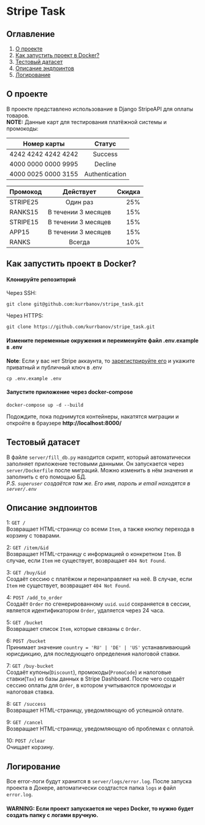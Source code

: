 # Stripe Task

## Оглавление
1. [О проекте](#о-проекте)
2. [Как запустить проект в Docker?](#как-запустить-проект-в-docker)
3. [Тестовый датасет](#тестовый-датасет)
4. [Описание эндпоинтов](#описание-эндпоинтов)
5. [Логирование](#логирование)

## О проекте
В проекте представлено использование в Django StripeAPI для оплаты товаров.  
**NOTE:** Данные карт для тестирования платёжной системы и промокоды:

| Номер карты   |     Статус     |
|---------------|:--------------:|
| 4242 4242 4242 4242 |    Success     |
| 4000 0000 0000 9995      |    Decline     |
| 4000 0025 0000 3155 | Authentication |

| Промокод     |      Действует      | Скидка |
|--------------|:-------------------:|-------:|
| STRIPE25     |      Один раз       |    25% |
| RANKS15      | В течении 3 месяцев |    15% |
| STRIPE15     | В течении 3 месяцев |    15% |
| APP15        | В течении 3 месяцев |    15% |
| RANKS        |       Всегда        |    10% |

## Как запустить проект в Docker?
#### Клонируйте репозиторий
Через SSH:
```
git clone git@github.com:kurrbanov/stripe_task.git
```
Через HTTPS:
```
git clone https://github.com/kurrbanov/stripe_task.git
```
#### Измените переменные окружения и переименуйте файл .env.example в .env
**Note**: Если у вас нет Stripe аккаунта, то [зарегистрируйте его](https://dashboard.stripe.com/) и укажите приватный и публичный ключ в .env

```
cp .env.example .env
```

#### Запустите приложение через docker-compose
```
docker-compose up -d --build
```
Подождите, пока поднимутся контейнеры, накатятся миграции и откройте в браузере **http://localhost:8000/**

## Тестовый датасет
В файле ```server/fill_db.py``` находится скрипт, который автоматически заполняет приложение тестовыми данными. Он запускается через ```server/Dockerfile``` после миграций. Можно изменить в нём значения и заполнить с его помощью БД.  
_P.S. ```superuser``` создаётся там же. Его имя, пароль и email находятся в ```server/.env```_

## Описание эндпоинтов
1: ```GET /```  
Возвращает HTML-страницу со всеми ```Item```, а также кнопку перехода в корзину с товарами.  

2: ```GET /item/&id```  
Возвращает HTML-страницу с информацией о конкретном ```Item```. В случае, если ```Item``` не существует, возвращает ```404 Not Found```.

3: ```GET /buy/&id```  
Создаёт сессию с платёжом и перенаправляет на неё. В случае, если ```Item``` не существует, возвращает ```404 Not Found```.

4: ```POST /add_to_order```  
Создаёт ```Order``` по сгенерированному ```uuid```. ```uuid``` сохраняется в сессии, является идентификатором ```Order```, удаляется через 24 часа.

5: ```GET /bucket```  
Возвращает список ```Item```, которые связаны с ```Order```.

6: ```POST /bucket```  
Принимает значение ```country = 'RU' | 'DE' | 'US'``` устанавливающий юрисдикцию, для последующего определения налоговой ставки.

7: ```GET /buy-bucket```   
Создаёт купоны(```Discount```), промокоды(```PromoCode```) и налоговые ставки(```Tax```) из базы данных в Stripe Dashboard. После чего создаёт сессию оплаты для ```Order```, в котором учитываются промокоды и налоговая ставка.

8: ```GET /success```  
Возвращает HTML-страницу, уведомляющую об успешной оплате.

9: ```GET /cancel```  
Возвращает HTML-страницу, уведомляющую об проблемах с оплатой.

10: ```POST /clear```  
Очищает корзину.


## Логирование
Все error-логи будут хранится в ```server/logs/error.log```. После запуска проекта в Докере, автоматически создтастся папка ```logs``` и файл ```error.log```.

#### WARNING: Если проект запускается не через Docker, то нужно будет создать папку с логами вручную.